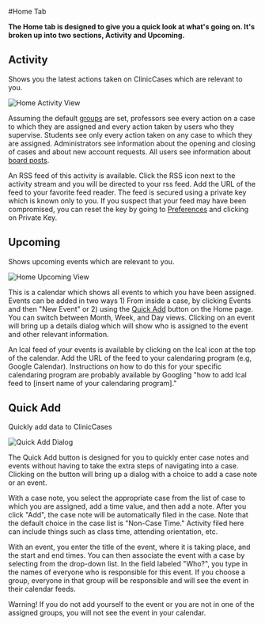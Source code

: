 #Home Tab

**The Home tab is designed to give you a quick look at what's going on.  It's broken up into two sections, Activity and Upcoming.**

## Activity

Shows you the latest actions taken on ClinicCases which are relevant to you.

![Home Activity View](img/home_activity2.png)

Assuming the default [groups](customization.md#Customize_Groups) are set, professors see every action on a case to which they are assigned and every action taken by users who they supervise.  Students see only every action taken on any case to which they are assigned.  Administrators see information about the opening and closing of cases and about new account requests.  All users see information about [board posts](board-tab.md).

An RSS feed of this activity is available.  Click the RSS icon next to the activity stream and you will be directed to your rss feed.  Add the URL of the feed to your favorite feed reader.  The feed is secured using a private key which is known only to you.  If you suspect that your feed may have been compromised, you can reset the key by going to [Preferences](preferences-tab.md) and clicking on Private Key.

## Upcoming

Shows upcoming events which are relevant to you.

![Home Upcoming View](img/home_upcoming2.png)

This is a calendar which shows all events to which you have been assigned.  Events can be added in two ways 1) From inside a case, by clicking Events and then "New Event" or 2) using the [Quick Add](home-tab.md#Quick_Add) button on the Home page.  You can switch between Month, Week, and Day views.  Clicking on an event will bring up a details dialog which will show who is assigned to the event and other relevant information.

An Ical feed of your events is available by clicking on the Ical icon at the top of the calendar.  Add the URL of the feed to your calendaring program (e.g, Google Calendar).  Instructions on how to do this for your specific calendaring program are probably available by Googling "how to add Ical feed to [insert name of your calendaring program]."

## Quick Add

Quickly add data to ClinicCases

![Quick Add Dialog](img/quick_add.png)

The Quick Add button is designed for you to quickly enter case notes and events without having to take the extra steps of navigating into a case.  Clicking on the button will bring up a dialog with a choice to add a case note or an event.

With a case note, you select the appropriate case from the list of case to which you are assigned, add a time value, and then add a note.  After you click "Add", the case note will be automatically filed in the case.  Note that the default choice in the case list is "Non-Case Time."  Activity filed here can include things such as class time, attending orientation, etc.  

With an event, you enter the title of the event, where it is taking place, and the start and end times.  You can then associate the event with a case by selecting from the drop-down list.  In the field labeled "Who?", you type in the names of everyone who is responsible for this event.  If you choose a group, everyone in that group will be responsible and will see the event in their calendar feeds. 

Warning! If you do not add yourself to the event or you are not in one of the assigned groups, you will not see the event in your calendar.

